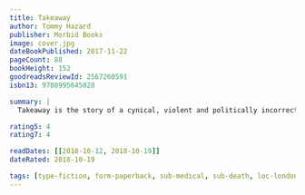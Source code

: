 ```yaml
---
title: Takeaway
author: Tommy Hazard
publisher: Morbid Books
image: cover.jpg
dateBookPublished: 2017-11-22
pageCount: 88
bookHeight: 152
goodreadsReviewId: 2567260591
isbn13: 9780995645028

summary: |
  Takeaway is the story of a cynical, violent and politically incorrect Hackney ambulance driver who goes by the name of Tommy Hazard.

rating5: 4
rating7: 4

readDates: [[2018-10-12, 2018-10-19]]
dateRated: 2018-10-19

tags: [type-fiction, form-paperback, sub-medical, sub-death, loc-london]
---
```

